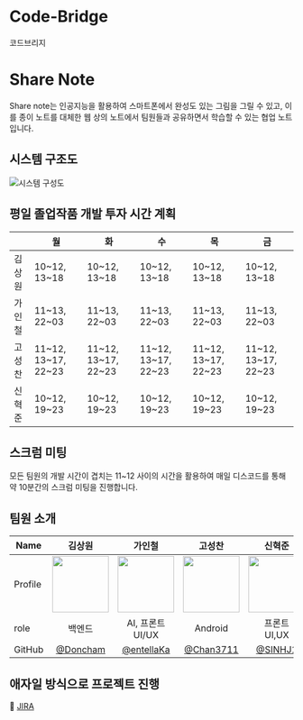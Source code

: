 # Code-Bridge
코드브리지

# Share Note
Share note는 인공지능을 활용하여 스마트폰에서 완성도 있는 그림을 그릴 수 있고, 
이를 종이 노트를 대체한 웹 상의 노트에서 팀원들과 공유하면서 학습할 수 있는 협업 노트입니다.


## 시스템 구조도
![시스템 구성도](https://github.com/tukcomCD2024/Code-Bridge/assets/45278265/df25e572-5308-49a6-a9e8-7d7c39979bf2)


## 평일 졸업작품 개발 투자 시간 계획
|  | 월 | 화  | 수  |  목  | 금 |
| --- | --- | --- | --- | --- | --- |
| 김상원 | 10\~12, 13~18 | 10\~12, 13~18 | 10\~12, 13~18 | 10\~12, 13~18 | 10\~12, 13~18 |
| 가인철 | 11\~13, 22~03 | 11\~13, 22~03 | 11\~13, 22~03 | 11\~13, 22~03 | 11\~13, 22~03 |
| 고성찬 | 11\~12, 13~17, 22\~23 | 11\~12, 13\~17, 22~23 | 11\~12, 13~17, 22\~23 | 11\~12, 13\~17, 22\~23 | 11\~12, 13\~17, 22~23 |
| 신혁준 | 10\~12, 19~23 | 10\~12, 19~23 | 10\~12, 19~23 | 10\~12, 19~23 | 10\~12, 19~23 |
## 스크럼 미팅
모든 팀원의 개발 시간이 겹치는 11~12 사이의 시간을 활용하여 매일 디스코드를 통해 약 10분간의 스크럼 미팅을 진행합니다.

## 팀원 소개
| Name    | <center>김상원</center>|<center>가인철</center> |<center>고성찬</center> | <center>신혁준</center> | 
| ------- | --------------------------------------------- | ------------------------------------ | --------------------------------------------- | --------------------------------------- | 
| Profile | <center> <img width="100px" height="100px" src="https://avatars.githubusercontent.com/u/109122419?v=4" /> </center>|<center><img width="100px" height="100px" src="https://avatars.githubusercontent.com/u/45278265?v=4" /></center>|<center><img width="100px" height="100px" src="https://avatars.githubusercontent.com/u/139949153?v=4" /></center>|<center><img width="100px" height="100px" src="https://avatars.githubusercontent.com/u/132255419?v=4" /></center>|
| role    | <center>백엔드 </center>   | <center>AI, 프론트<br> UI/UX </center>    | <center>Android | <center>프론트 <br> UI,UX </center> | 
GitHub | <center>[@Doncham](https://github.com/Doncham)</center> | <center>[@entellaKa](https://github.com/entellaKa) </center>| <center>[@Chan3711](https://github.com/Chan3711) </center>| <center>[@SINHJ1](https://github.com/SINHJ1)</center> | 


## 애자일 방식으로 프로젝트 진행
📝 [JIRA](https://codebridge1.atlassian.net/jira/software/projects/COD/boards/2/timeline)
